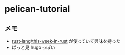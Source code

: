 # pelican-tutorial

## メモ
- [rust-lang/this-week-in-rust](https://github.com/rust-lang/this-week-in-rust) が使っていて興味を持った
- ぱっと見 hugo っぽい
